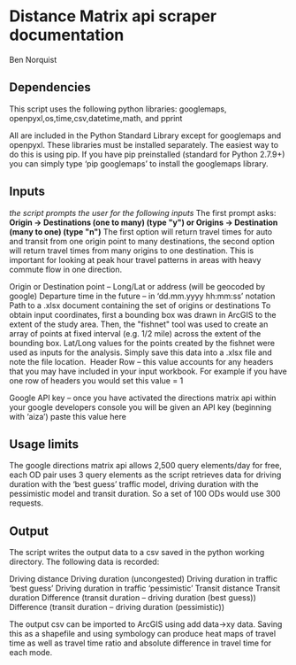 
# Distance Matrix api scraper documentation
Ben Norquist

## Dependencies
This script uses the following python libraries:
googlemaps, openpyxl,os,time,csv,datetime,math, and pprint

All are included in the Python Standard Library except for googlemaps and openpyxl. These libraries must be installed separately. The easiest way to do this is using pip. If you have pip preinstalled (standard for Python 2.7.9+) you can simply type ‘pip googlemaps’ to install the googlemaps library. 


## Inputs
*the script prompts the user for the following inputs*
The first prompt asks: **Origin -&gt; Destinations (one to many) (type "y") or Origins -&gt; Destination (many to one) (type "n")**
The first option will return travel times for auto and transit from one origin point to many destinations, the second option will return travel times from many origins to one destination. This is important for looking at peak hour travel patterns in areas with heavy commute flow in one direction. 

Origin or Destination point – Long/Lat or address (will be geocoded by google)
Departure time in the future – in ‘dd.mm.yyyy hh:mm:ss’ notation
Path to a .xlsx document containing the set of origins or destinations
To obtain input coordinates, first a bounding box was drawn in ArcGIS to the extent of the study area. Then, the "fishnet" tool was used to create an array of points at fixed interval (e.g. 1/2 mile) across the extent of the bounding box. Lat/Long values for the points created by the fishnet were used as inputs for the analysis. Simply save this data into a .xlsx file and note the file location. 
Header Row – this value accounts for any headers that you may have included in your input workbook. For example if you have one row of headers you would set this value = 1

Google API key – once you have activated the directions matrix api within your google developers console you will be given an API key (beginning with ‘aiza’) paste this value here

## Usage limits
The google directions matrix api allows 2,500 query elements/day for free, each OD pair uses 3 query elements as the script retrieves data for driving duration with the ‘best guess’ traffic model, driving duration with the pessimistic model and transit duration. So a set of 100 ODs would use 300 requests. 


## Output

The script writes the output data to a csv saved in the python working directory. The following data is recorded:

Driving distance
Driving duration (uncongested)
Driving duration in traffic ‘best guess’
Driving duration in traffic ‘pessimistic’
Transit distance
Transit duration
Difference (transit duration – driving duration (best guess))
Difference (transit duration – driving duration (pessimistic))

The output csv can be imported to ArcGIS using add data-&gt;xy data. Saving this as a shapefile and using symbology can produce heat maps of travel time as well as travel time ratio and absolute difference in travel time for each mode. 

